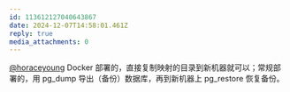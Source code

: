 ```yaml
---
id: 113612127040643867
date: 2024-12-07T14:58:01.461Z
reply: true
media_attachments: 0
---
```


[@horaceyoung](https://m.otter.homes/@horaceyoung) Docker 部署的，直接复制映射的目录到新机器就可以；常规部署的，用 pg_dump 导出（备份）数据库，再到新机器上 pg_restore 恢复备份。

